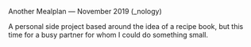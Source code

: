 Another Mealplan — November 2019 (_nology)

A personal side project based around the idea of a recipe book, but this time for a busy partner for whom I could do something small.
